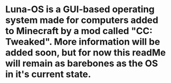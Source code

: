 # Luna-OS is a GUI-based operating system made for computers added to Minecraft by a mod called "CC: Tweaked". More information will be added soon, but for  now this readMe will remain as barebones as the OS in it's current state.
